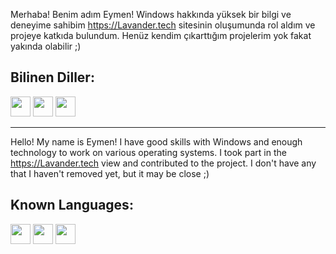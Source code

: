 Merhaba! Benim adım Eymen!
Windows hakkında yüksek bir bilgi ve deneyime sahibim
https://Lavander.tech sitesinin oluşumunda rol aldım ve projeye katkıda bulundum.
Henüz kendim çıkarttığım projelerim yok fakat yakında olabilir ;)

## Bilinen Diller:

<img height="32" width="32" src="https://simpleicons.org/icons/css3.svg" /> <img height="32" width="32" src="https://simpleicons.org/icons/html5.svg" /> <img height="32" width="32" src="https://simpleicons.org/icons/python.svg" />


------------------------------------------------------------------------------------------------


Hello! My name is Eymen!
I have good skills with Windows and enough technology to work on various operating systems.
I took part in the https://Lavander.tech view and contributed to the project.
I don't have any that I haven't removed yet, but it may be close ;)

## Known Languages:

<img height="32" width="32" src="https://simpleicons.org/icons/css3.svg" /> <img height="32" width="32" src="https://simpleicons.org/icons/html5.svg" /> <img height="32" width="32" src="https://simpleicons.org/icons/python.svg" />



